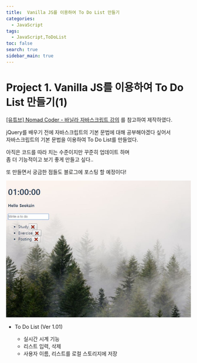 ```yaml
---
title:  Vanilla JS를 이용하여 To Do List 만들기
categories: 
  - JavaScript
tags: 
  - JavaScript,ToDoList
toc: false
search: true
sidebar_main: true
---
```


# Project 1. Vanilla JS를 이용하여 To Do List 만들기(1)

[[유튜브] Nomad Coder - 바닐라 자바스크립트 강의](https://www.youtube.com/playlist?list=PLLUCyU7SBaR7tOMe-ySJ5Uu1UlEBznxTr) 를 참고하여 제작하였다.
  
jQuery를 배우기 전에 자바스크립트의 기본 문법에 대해 공부해야겠다 싶어서  
자바스크립트의 기본 문법을 이용하여 To Do List를 만들었다.
  
아직은 코드를 따라 치는 수준이지만 꾸준히 업데이트 하며  
좀 더 기능적이고 보기 좋게 만들고 싶다..

또 만들면서 궁금한 점들도 블로그에 포스팅 할 예정이다!
  



![ToDo List Ver1.01](/assets/images/190219_1.jpg)

* To Do List (Ver 1.01)

  * 실시간 시계 기능
  * 리스트 입력, 삭제
  * 사용자 이름, 리스트를 로컬 스토리지에 저장
